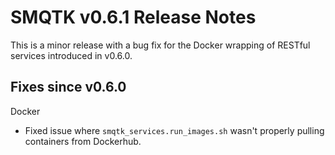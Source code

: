 SMQTK v0.6.1 Release Notes
==========================
This is a minor release with a bug fix for the Docker wrapping of RESTful
services introduced in v0.6.0.

Fixes since v0.6.0
------------------

Docker

  * Fixed issue where `smqtk_services.run_images.sh` wasn't properly pulling containers
    from Dockerhub.
